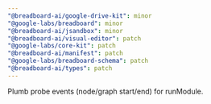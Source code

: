 ```yaml
---
"@breadboard-ai/google-drive-kit": minor
"@google-labs/breadboard": minor
"@breadboard-ai/jsandbox": minor
"@breadboard-ai/visual-editor": patch
"@google-labs/core-kit": patch
"@breadboard-ai/manifest": patch
"@google-labs/breadboard-schema": patch
"@breadboard-ai/types": patch
---
```


Plumb probe events (node/graph start/end) for runModule.
